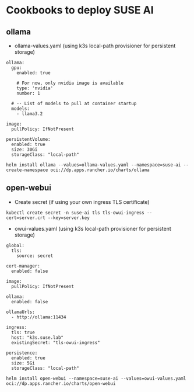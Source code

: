 # Cookbooks to deploy SUSE AI

## ollama
- ollama-values.yaml (using k3s local-path provisioner for persistent storage)
```
ollama:
  gpu:
    enabled: true

    # For now, only nvidia image is available
    type: 'nvidia'
    number: 1

  # -- List of models to pull at container startup
  models:
    - llama3.2

image:
  pullPolicy: IfNotPresent

persistentVolume:
  enabled: true
  size: 30Gi
  storageClass: "local-path"
```

```
helm install ollama --values=ollama-values.yaml --namespace=suse-ai --create-namespace oci://dp.apps.rancher.io/charts/ollama
```

## open-webui
- Create secret (if using your own ingress TLS certificate)
```
kubectl create secret -n suse-ai tls tls-owui-ingress --cert=server.crt --key=server.key
```
- owui-values.yaml (using k3s local-path provisioner for persistent storage)
```
global:
  tls:
    source: secret

cert-manager:
  enabled: false

image:
  pullPolicy: IfNotPresent

ollama:
  enabled: false

ollamaUrls:
  - http://ollama:11434

ingress:
  tls: true
  host: "k3s.suse.lab"
  existingSecret: "tls-owui-ingress"

persistence:
  enabled: true
  size: 5Gi
  storageClass: "local-path"
```
```
helm install open-webui --namespace=suse-ai --values=owui-values.yaml oci://dp.apps.rancher.io/charts/open-webui
```
